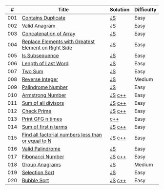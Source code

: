 | #   | Title                                                                                                                                                            | Solution                                                                                                                                                                                                                                                                  | Difficulty |
| --- | ---------------------------------------------------------------------------------------------------------------------------------------------------------------- | ------------------------------------------------------------------------------------------------------------------------------------------------------------------------------------------------------------------------------------------------------------------------- | ---------- |
| 001 | [Contains Duplicate](https://leetcode.com/problems/contains-duplicate/description/)                                                                              | [JS](https://github.com/sazit96/Leetcode-Problem-Solving-With-JS/blob/main/01-Arrays%20%26%20Hashing/01.ContainsDuplicate.js)                                                                                                                                             | Easy       |
| 002 | [Valid Anagram](https://leetcode.com/problems/valid-anagram/description/)                                                                                        | [JS](https://github.com/sazit96/Leetcode-Problem-Solving-With-JS/blob/main/01-Arrays%20%26%20Hashing/02.ValidAnagram.js)                                                                                                                                                  | Easy       |
| 003 | [Concatenation of Array](https://leetcode.com/problems/concatenation-of-array/description/)                                                                      | [JS](https://github.com/sazit96/Leetcode-Problem-Solving-With-JS/blob/main/01-Arrays%20%26%20Hashing/03.ConcatenationofArray.js)                                                                                                                                          | Easy       |
| 004 | [Replace Elements with Greatest Element on Right Side](https://leetcode.com/problems/replace-elements-with-greatest-element-on-right-side/)                      | [JS](https://github.com/sazit96/Leetcode-Problem-Solving/blob/main/01-Arrays%20%26%20Hashing/04.ReplaceElementswithGreatestElementonRightSide.js)                                                                                                                         | Easy       |
| 005 | [Is Subsequence](https://leetcode.com/problems/is-subsequence/description/)                                                                                      | [JS](https://github.com/sazit96/Leetcode-Problem-Solving/blob/main/01-Arrays%20%26%20Hashing/05.IsSubsequence.js)                                                                                                                                                         | Easy       |
| 006 | [Length of Last Word](https://leetcode.com/problems/length-of-last-word/)                                                                                        | [JS](https://github.com/sazit96/Leetcode-Problem-Solving/blob/main/01-Arrays%20%26%20Hashing/06.LengthofLastWord.js)                                                                                                                                                      | Easy       |
| 007 | [Two Sum](https://leetcode.com/problems/two-sum/description/)                                                                                                    | [JS](https://github.com/sazit96/Leetcode-Problem-Solving/blob/main/01-Arrays%20%26%20Hashing/07.TwoSum.js)                                                                                                                                                                | Easy       |
| 008 | [Reverse Integer](https://leetcode.com/problems/reverse-integer/description/)                                                                                    | [JS](https://github.com/sazit96/Leetcode-Problem-Solving/blob/main/BitManipulation/ReverseInteger.js)                                                                                                                                                                     | Medium     |
| 009 | [Palindrome Number](https://leetcode.com/problems/palindrome-number/description/)                                                                                | [JS](https://github.com/sazit96/Leetcode-Problem-Solving/blob/main/MathGeometry/PalindromeNumber.js)                                                                                                                                                                      | Easy       |
| 010 | [Armstrong Number](https://shorturl.at/bgU15)                                                                                                                    | [JS](https://github.com/sazit96/Leetcode-Problem-Solving/blob/main/Math/ArmstrongNumber.js) [c++](https://github.com/sazit96/Leetcode-Problem-Solving/blob/main/Math/ArmstrongNumber.cpp)                                                                                 | Easy       |
| 011 | [Sum of all divisors](https://shorturl.at/aclS1)                                                                                                                 | [JS](https://github.com/sazit96/Leetcode-Problem-Solving/blob/main/Math/Sumofalldivisors.js) [c++](https://github.com/sazit96/Leetcode-Problem-Solving/blob/main/Math/Sumofalldivisors.cpp)                                                                               | Easy       |
| 012 | [Check Prime](https://shorturl.at/lpJLO)                                                                                                                         | [JS](https://github.com/sazit96/Leetcode-Problem-Solving/blob/main/Math/CheckPrime.js) [c++](https://github.com/sazit96/Leetcode-Problem-Solving/blob/main/Math/CheckPrime.cpp)                                                                                           | Easy       |
| 013 | [Print GFG n times](https://shorturl.at/djxKZ)                                                                                                                   | [c++](https://github.com/sazit96/Leetcode-Problem-Solving/blob/main/Recursion/PrintGFGntimes.cpp)                                                                                                                                                                         | Easy       |
| 014 | [Sum of first n terms](https://www.geeksforgeeks.org/problems/sum-of-first-n-terms5843/1)                                                                        | [JS](https://github.com/sazit96/Leetcode-Problem-Solving/blob/main/Recursion/Sumoffirstnterms.js) [c++](https://github.com/sazit96/Leetcode-Problem-Solving/blob/main/Recursion/Sumoffirstnterms.cpp)                                                                     | Easy       |
| 015 | [Find all factorial numbers less than or equal to N](https://shorturl.at/YPNRf)                                                                                  | [JS](https://github.com/sazit96/Leetcode-Problem-Solving/blob/main/Recursion/Find_all_factorial_numbers_less_than_or_equal_to_N.js) [c++](https://github.com/sazit96/Leetcode-Problem-Solving/blob/main/Recursion/Find_all_factorial_numbers_less_than_or_equal_to_N.cpp) | Easy       |
| 016 | [Valid Palindrome](https://leetcode.com/problems/valid-palindrome/submissions/)                                                                                  | [JS](https://github.com/sazit96/Leetcode-Problem-Solving/blob/main/Recursion/Valid_Palindrome.js)                                                                                                                                                                         | Easy       |
| 017 | [Fibonacci Number](https://leetcode.com/problems/fibonacci-number/description//)                                                                                 | [JS](https://github.com/sazit96/Leetcode-Problem-Solving/blob/main/Recursion/FibonacciNumber.js) [c++](https://github.com/sazit96/Leetcode-Problem-Solving/blob/main/Recursion/FibonacciNumber.cpp)                                                                       | Easy       |
| 018 | [Group Anagrams](https://leetcode.com/problems/group-anagrams/description/)                                                                                      | [JS](https://github.com/sazit96/Leetcode-Problem-Solving-With-JS/blob/main/01-Arrays%20%26%20Hashing/08.groupAnagrams.js)                                                                                                                                                 | Medium     |
| 019 | [Selection Sort](https://www.geeksforgeeks.org/problems/selection-sort/1?utm_source=youtube&utm_medium=collab_striver_ytdescription&utm_campaign=selection-sort) | [JS](https://github.com/sazit96/Leetcode-Problem-Solving-With-JS/blob/main/Sorting/Selection_Sort.js)                                                                                                                                                                     | Easy       |
| 020 | [Bubble Sort](https://www.geeksforgeeks.org/problems/bubble-sort/1?utm_source=youtube&utm_medium=collab_striver_ytdescription&utm_campaign=bubble-sort)          | [JS](https://github.com/sazit96/Leetcode-Problem-Solving-With-JS/blob/main/Sorting/bubble_sort.js) [c++](https://github.com/sazit96/Leetcode-Problem-Solving-With-JS/blob/main/Sorting/bubbleSort.cpp)                                                                    | Easy       |
